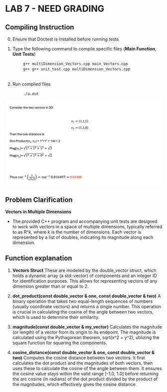 # LAB 7 - NEED GRADING  


## **Compiling Instruction** 
0. Ensure that Doctest is installed before running tests

1. Type the following command to compile specific files (**Main Function**, **Unit Tests**)
```bash
        g++ multiDimension_Vectors.cpp main_Vectors.cpp  
        g++ g++ unit_test.cpp multiDimension_Vectors.cpp
 
```
2. Run complied files
```bash
        ./a.out
```
![EXAMPLE](3D_vector.png)

## **Problem Clarification**
**Vectors in Multiple Dimensions**
- The provided C++ program and accompanying unit tests are designed to work with vectors in a space of multiple dimensions, typically referred to as R^k, where k is the number of dimensions. Each vector is represented by a list of doubles, indicating its magnitude along each dimension.


## **Function explanation**
1. **Vectors Struct**
These are modeled by the double_vector struct, which holds a dynamic array (a std::vector<double>) of components and an integer ID for identification purposes. This allows for representing vectors of any dimension greater than or equal to 2.

2. **dot_product(const double_vector & one, const double_vector & two)**
 A binary operation that takes two equal-length sequences of numbers (usually coordinate vectors) and returns a single number. This operation is crucial in calculating the cosine of the angle between two vectors, which is used to determine their similarity.

3. **magnitude(const double_vector & my_vector)**
Calculates the magnitude (or length) of a vector from its origin to its endpoint. The magnitude is calculated using the Pythagorean theorem, sqrt(x^2 + y^2), utilizing the square function for squaring the components.

4. **cosine_distance(const double_vector & one, const double_vector & two)**
Computes the cosine distance between two vectors. It first calculates the dot product and the magnitudes of both vectors, then uses these to calculate the cosine of the angle between them. It ensures the cosine value stays within the valid range [-1.0, 1.0] before returning the arc cosine (in radians) of the dot product divided by the product of the magnitudes, which effectively gives the cosine distance.

        




